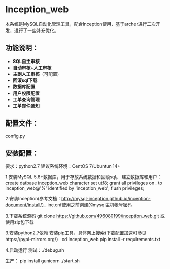 # Inception_web
本系统是MySQL自动化管理工具，配合Inception使用，基于archer进行二次开发，进行了一些补充优化。
## 功能说明：
- __SQL自主审核__
- __自动审核+人工审核__
- __主副人工审核__（可配置)
- __回滚sql下载__
- __数据库配置__
- __用户权限配置__
- __工单查询管理__
- __工单邮件通知__
## 配置文件：
config.py
## 安装配置：
要求：python2.7
建议系统环境：CentOS 7/Ubuntun 14+

1.安装MySQL 5.6+数据库，用于存放系统数据和回滚sql。
建立数据库和用户：
create datbase inception_web character set utf8;
grant all privileges on *.* to inception_web@'%' identified by 'inception_web';
flush privileges;

2.安装Inception(参考文档：http://mysql-inception.github.io/inception-document/install/）
inc.cnf使用之前创建的mysql主机帐号密码

3.下载系统源码
git clone https://github.com/496080199/inception_web.git
或使用zip包下载

3.安装python2.7依赖
安装pip工具，具体网上搜索(下载配置加速可参见https://pypi-mirrors.org/）
cd inception_web
pip install -r requirements.txt

4.启动运行
测试：./debug.sh 

生产：
pip install gunicorn
./start.sh


